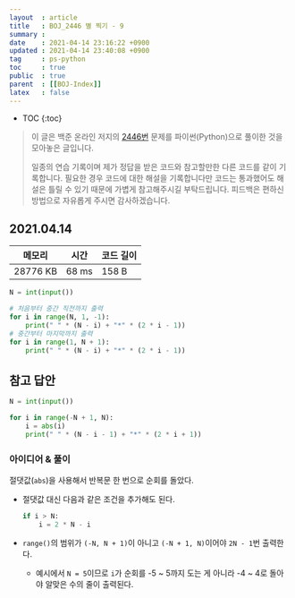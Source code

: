 ```yaml
---
layout  : article
title   : BOJ_2446 별 찍기 - 9
summary : 
date    : 2021-04-14 23:16:22 +0900
updated : 2021-04-14 23:40:08 +0900
tag     : ps-python
toc     : true
public  : true
parent  : [[BOJ-Index]]
latex   : false
---
```

* TOC
{:toc}

> 이 글은 백준 온라인 저지의 [2446번](https://www.acmicpc.net/problem/2446) 문제를 파이썬(Python)으로 풀이한 것을 모아놓은 글입니다.
>
> 일종의 연습 기록이며 제가 정답을 받은 코드와 참고할만한 다른 코드를 같이 기록합니다. 필요한 경우 코드에 대한 해설을 기록합니다만 코드는 통과했어도 해설은 틀릴 수 있기 때문에 가볍게 참고해주시길 부탁드립니다. 피드백은 편하신 방법으로 자유롭게 주시면 감사하겠습니다.

## 2021.04.14

| 메모리    | 시간  | 코드 길이 |
| --------- | ----- | --------- |
| 28776 KB  | 68 ms | 158 B     |

```python
N = int(input())

# 처음부터 중간 직전까지 출력
for i in range(N, 1, -1):
    print(" " * (N - i) + "*" * (2 * i - 1))
# 중간부터 마지막까지 출력
for i in range(1, N + 1):
    print(" " * (N - i) + "*" * (2 * i - 1))
```

## 참고 답안

```python
N = int(input())

for i in range(-N + 1, N):
    i = abs(i)
    print(" " * (N - i - 1) + "*" * (2 * i + 1))
```

### 아이디어 & 풀이

절댓값(`abs`)을 사용해서 반복문 한 번으로 순회를 돌았다.

* 절댓값 대신 다음과 같은 조건을 추가해도 된다.

    ```python
    if i > N:
        i = 2 * N - i
    ```

* `range()`의 범위가 `(-N, N + 1)`이 아니고 `(-N + 1, N)`이어야 `2N - 1`번 출력한다.
    * 예시에서 `N = 5`이므로 `i`가 순회를 -5 ~ 5까지 도는 게 아니라 -4 ~ 4로 돌아야 알맞은 수의 줄이 출력된다.
